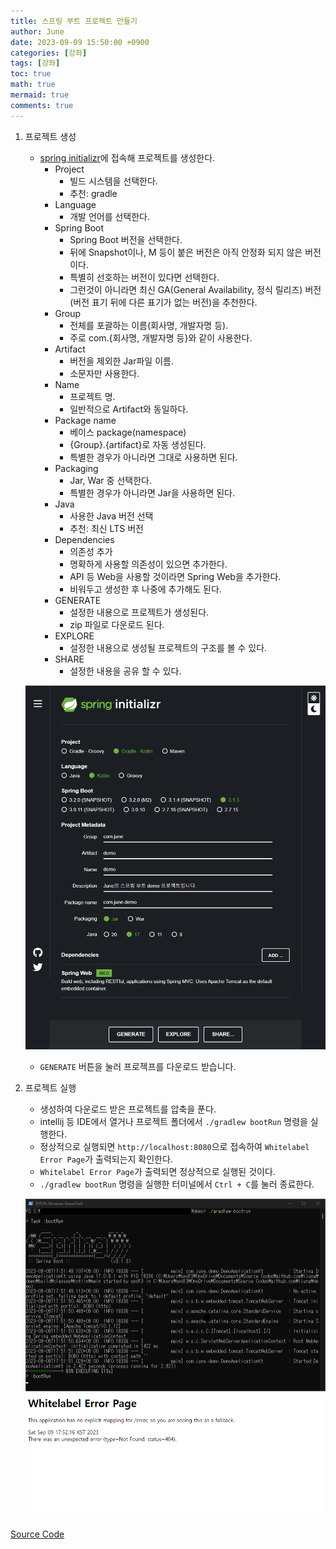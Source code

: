 ```yaml
---
title: 스프링 부트 프로젝트 만들기
author: June
date: 2023-09-09 15:50:00 +0900
categories: [강좌]
tags: [강좌]
toc: true
math: true
mermaid: true
comments: true
---
```


1. 프로젝트 생성
    - [spring initializr](https://start.spring.io)에 접속해 프로젝트를 생성한다.
        - Project
            - 빌드 시스템을 선택한다.
            - 추천: gradle
        - Language
            - 개발 언어를 선택한다.
        - Spring Boot
            - Spring Boot 버전을 선택한다.
            - 뒤에 Snapshot이나, M 등이 붙은 버전은 아직 안정화 되지 않은 버전이다.
            - 특별히 선호하는 버전이 있다면 선택한다.
            - 그런것이 아니라면 최신 GA(General Availability, 정식 릴리즈) 버전(버전 표기 뒤에 다른 표기가 없는 버전)을 추천한다.
        - Group
            - 전체를 포괄하는 이름(회사명, 개발자명 등).
            - 주로 com.{회사명, 개발자명 등}와 같이 사용한다.
        - Artifact
            - 버전을 제외한 Jar파일 이름.
            - 소문자만 사용한다.
        - Name
            - 프로젝트 명.
            - 일반적으로 Artifact와 동일하다.
        - Package name
            - 베이스 package(namespace)
            - {Group}.{artifact}로 자동 생성된다.
            - 특별한 경우가 아니라면 그대로 사용하면 된다.
        - Packaging
            - Jar, War 중 선택한다.
            - 특별한 경우가 아니라면 Jar을 사용하면 된다.
        - Java
            - 사용한 Java 버전 선택
            - 추천: 최신 LTS 버전
        - Dependencies
            - 의존성 추가
            - 명확하게 사용할 의존성이 있으면 추가한다.
            - API 등 Web을 사용할 것이라면 Spring Web을 추가한다.
            - 비워두고 생성한 후 나중에 추가해도 된다.
        - GENERATE
            - 설정한 내용으로 프로젝트가 생성된다.
            - zip 파일로 다운로드 된다.
        - EXPLORE
            - 설정한 내용으로 생성될 프로젝트의 구조를 볼 수 있다.
        - SHARE
            - 설정한 내용을 공유 할 수 있다.

    ![spring initializr](/posts/development-cource/spring-initializr.png)

    - `GENERATE` 버튼을 눌러 프로젝프를 다운로드 받습니다.

1. 프로젝트 실행
    - 생성하여 다운로드 받은 프로젝트를 압축을 푼다.
    - intellij 등 IDE에서 열거나 프로젝트 폴더에서 `./gradlew bootRun` 명령을 실행한다.
    - 정상적으로 실행되면 `http://localhost:8080`으로 접속하여 `Whitelabel Error Page`가 출력되는지 확인한다.
    - `Whitelabel Error Page`가 출력되면 정상적으로 실행된 것이다.
    - `./gradlew bootRun` 명령을 실행한 터미널에서 `Ctrl + C`를 눌러 종료한다.

    ![bootRun](/posts/development-cource/boot-run.png)
    ![Whitelabel](/posts/development-cource/whitelabel.png)

[Source Code](https://github.com/ijung/spring-boot-demo/tree/feature/init-demo-project)